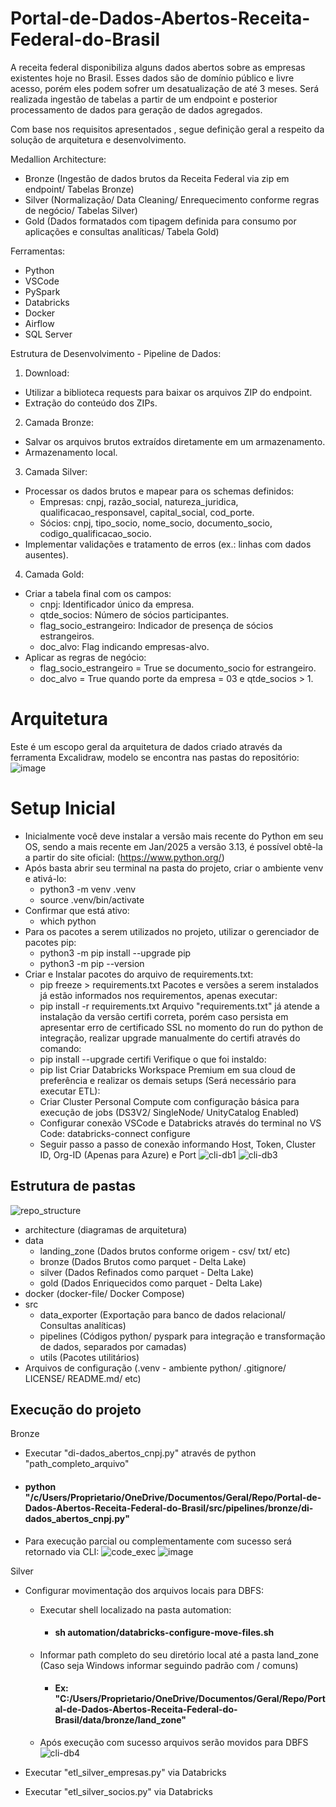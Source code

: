 # Portal-de-Dados-Abertos-Receita-Federal-do-Brasil
A receita federal disponibiliza alguns dados abertos sobre as empresas existentes hoje no Brasil. Esses dados são de domínio público e livre acesso, porém eles podem sofrer um desatualização de até 3 meses. Será realizada ingestão de tabelas a partir de um endpoint e posterior processamento de dados para geração de dados agregados.

Com base nos requisitos apresentados , segue definição geral a respeito da solução de arquitetura e desenvolvimento.

Medallion Architecture:
- Bronze (Ingestão de dados brutos da Receita Federal via zip em endpoint/ Tabelas Bronze)
- Silver (Normalização/ Data Cleaning/ Enrequecimento conforme regras de negócio/ Tabelas Silver)
- Gold (Dados formatados com tipagem definida para consumo por aplicações e consultas analíticas/ Tabela Gold)

Ferramentas:
- Python
- VSCode
- PySpark
- Databricks
- Docker
- Airflow
- SQL Server

Estrutura de Desenvolvimento - Pipeline de Dados:

1. Download:
- Utilizar a biblioteca requests para baixar os arquivos ZIP do endpoint.
- Extração do conteúdo dos ZIPs.
2. Camada Bronze:
- Salvar os arquivos brutos extraídos diretamente em um armazenamento.
- Armazenamento local.
3. Camada Silver:
- Processar os dados brutos e mapear para os schemas definidos:
  - Empresas: cnpj, razão_social, natureza_juridica, qualificacao_responsavel, capital_social, cod_porte.
  - Sócios: cnpj, tipo_socio, nome_socio, documento_socio, codigo_qualificacao_socio.
- Implementar validações e tratamento de erros (ex.: linhas com dados ausentes).
4. Camada Gold:
- Criar a tabela final com os campos:
  - cnpj: Identificador único da empresa.
  - qtde_socios: Número de sócios participantes.
  - flag_socio_estrangeiro: Indicador de presença de sócios estrangeiros.
  - doc_alvo: Flag indicando empresas-alvo.
- Aplicar as regras de negócio:
  - flag_socio_estrangeiro = True se documento_socio for estrangeiro.
  - doc_alvo = True quando porte da empresa = 03 e qtde_socios > 1.

# Arquitetura
Este é um escopo geral da arquitetura de dados criado através da ferramenta Excalidraw, modelo se encontra nas pastas do repositório:
![image](https://github.com/user-attachments/assets/c2bdd2c9-f19f-4428-977b-295c6b3f0cdb)

# Setup Inicial
- Inicialmente você deve instalar a versão mais recente do Python em seu OS, sendo a mais recente em Jan/2025 a versão 3.13, é possível obtê-la a partir do site oficial: (https://www.python.org/)
- Após basta abrir seu terminal na pasta do projeto, criar o ambiente venv e ativá-lo:
  - python3 -m venv .venv
  - source .venv/bin/activate
- Confirmar que está ativo:
  - which python
- Para os pacotes a serem utilizados no projeto, utilizar o gerenciador de pacotes pip:
  - python3 -m pip install --upgrade pip
  - python3 -m pip --version
- Criar e Instalar pacotes do arquivo de requirements.txt:
  - pip freeze > requirements.txt
Pacotes e versões a serem instalados já estão informados nos requirementos, apenas executar:
  - pip install -r requirements.txt
Arquivo "requirements.txt" já atende a instalação da versão certifi correta, porém caso persista em apresentar erro de certificado SSL no momento do run do python de integração, realizar upgrade manualmente do certifi através do comando:
  - pip install --upgrade certifi
Verifique o que foi instaldo:
  - pip list
Criar Databricks Workspace Premium em sua cloud de preferência e realizar os demais setups (Será necessário para executar ETL):
  - Criar Cluster Personal Compute com configuração básica para execução de jobs (DS3V2/ SingleNode/ UnityCatalog Enabled)
  - Configurar conexão VSCode e Databricks através do terminal no VS Code: databricks-connect configure
  - Seguir passo a passo de conexão informando Host, Token, Cluster ID, Org-ID (Apenas para Azure) e Port
![cli-db1](https://github.com/user-attachments/assets/4d842910-82cf-4958-b268-2cb2a4e982db)
![cli-db3](https://github.com/user-attachments/assets/b528e9bf-5360-4f24-a71e-354dc9b5ca24)

## Estrutura de pastas

![repo_structure](https://github.com/user-attachments/assets/699f48b6-8d7e-4d79-abe4-6cd511a79e64)

- architecture (diagramas de arquitetura)
- data
  - landing_zone (Dados brutos conforme origem - csv/ txt/ etc)
  - bronze (Dados Brutos como parquet - Delta Lake)
  - silver (Dados Refinados como parquet - Delta Lake)
  - gold (Dados Enriquecidos como parquet - Delta Lake)
- docker (docker-file/ Docker Compose)
- src
  - data_exporter (Exportação para banco de dados relacional/ Consultas analíticas)
  - pipelines (Códigos python/ pyspark para integração e transformação de dados, separados por camadas)
  - utils (Pacotes utilitários)
- Arquivos de configuração (.venv - ambiente python/ .gitignore/ LICENSE/ README.md/ etc)

## Execução do projeto
Bronze
- Executar "di-dados_abertos_cnpj.py" através de python "path_completo_arquivo"
- #### python "/c/Users/Proprietario/OneDrive/Documentos/Geral/Repo/Portal-de-Dados-Abertos-Receita-Federal-do-Brasil/src/pipelines/bronze/di-dados_abertos_cnpj.py"
- Para execução parcial ou complementamente com sucesso será retornado via CLI:
![code_exec](https://github.com/user-attachments/assets/759166d7-7a58-43d5-99d6-13966d8115ad)
![image](https://github.com/user-attachments/assets/047c6824-2f44-4af9-bd14-96ddb58bb2e6)

Silver
- Configurar movimentação dos arquivos locais para DBFS:
  - Executar shell localizado na pasta automation:
    - #### sh automation/databricks-configure-move-files.sh
  - Informar path completo do seu diretório local até a pasta land_zone (Caso seja Windows informar seguindo padrão com / comuns)
    - #### Ex: "C:/Users/Proprietario/OneDrive/Documentos/Geral/Repo/Portal-de-Dados-Abertos-Receita-Federal-do-Brasil/data/bronze/land_zone"
  - Após execução com sucesso arquivos serão movidos para DBFS
![cli-db4](https://github.com/user-attachments/assets/c2a4a8db-6633-4818-ab78-72f0bb9e38db)

- Executar "etl_silver_empresas.py" via Databricks
- Executar "etl_silver_socios.py" via Databricks
